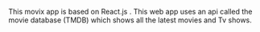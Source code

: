 This movix app is based on React.js . This web app uses an api called the movie database (TMDB) which shows all the latest movies and Tv shows. 

